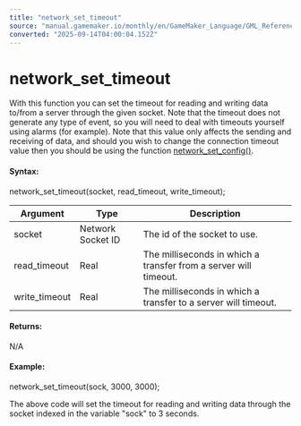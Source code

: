 ```yaml
---
title: "network_set_timeout"
source: "manual.gamemaker.io/monthly/en/GameMaker_Language/GML_Reference/Networking/network_set_timeout.htm"
converted: "2025-09-14T04:00:04.152Z"
---
```


# network\_set\_timeout

With this function you can set the timeout for reading and writing data to/from a server through the given socket. Note that the timeout does not generate any type of event, so you will need to deal with timeouts yourself using alarms (for example). Note that this value only affects the sending and receiving of data, and should you wish to change the connection timeout value then you should be using the function [network\_set\_config()](network_set_config.md).

#### Syntax:

network\_set\_timeout(socket, read\_timeout, write\_timeout);

| Argument | Type | Description |
| --- | --- | --- |
| socket | Network Socket ID | The id of the socket to use. |
| read_timeout | Real | The milliseconds in which a transfer from a server will timeout. |
| write_timeout | Real | The milliseconds in which a transfer to a server will timeout. |

#### Returns:

N/A

#### Example:

network\_set\_timeout(sock, 3000, 3000);

The above code will set the timeout for reading and writing data through the socket indexed in the variable "sock" to 3 seconds.